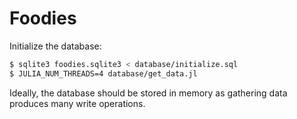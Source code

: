 # Foodies

Initialize the database:

```sh
$ sqlite3 foodies.sqlite3 < database/initialize.sql
$ JULIA_NUM_THREADS=4 database/get_data.jl
```

Ideally, the database should be stored in memory as gathering data produces many
write operations.
